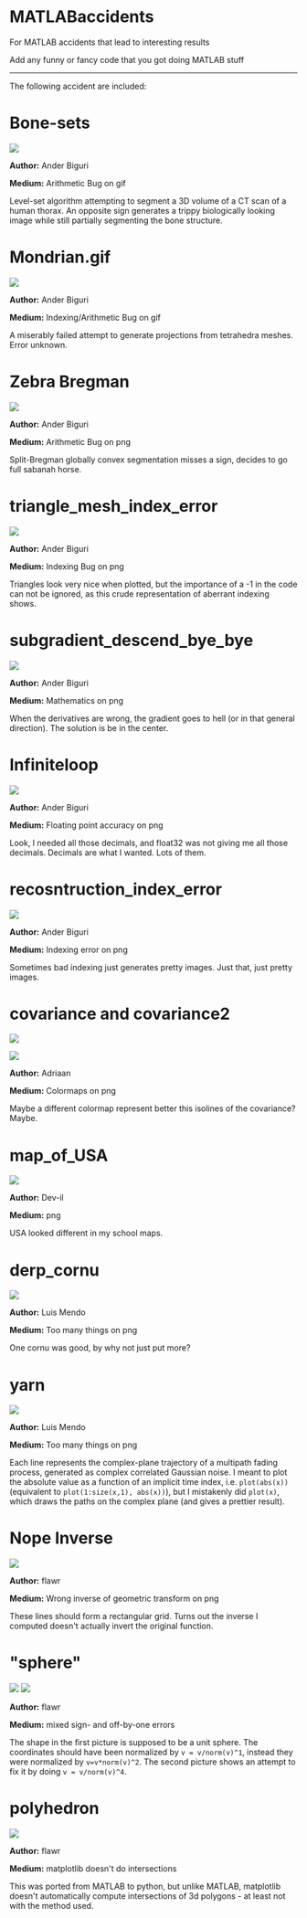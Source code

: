 # MATLABaccidents
For MATLAB accidents that lead to interesting results

Add any funny or fancy code that you got doing MATLAB stuff

---

The following accident are included:

# Bone-sets

![](/Images/bone-sets.gif)

**Author:** Ander Biguri

**Medium:** Arithmetic Bug on gif

Level-set algorithm attempting to segment a 3D volume of a CT scan of a human thorax. 
An opposite sign generates a trippy biologically looking image while still partially segmenting the bone structure.



# Mondrian.gif

![](/Images/mondrian.gif)

**Author:** Ander Biguri

**Medium:** Indexing/Arithmetic Bug on gif

A miserably failed attempt to generate projections from tetrahedra meshes. 
Error unknown. 

# Zebra Bregman

![](/Images/Zebra_bregman.png)

**Author:** Ander Biguri

**Medium:** Arithmetic Bug on png

Split-Bregman globally convex segmentation misses a sign, decides to go full sabanah horse.

# triangle_mesh_index_error

![](/Images/triangle_mesh_index_error.png)

**Author:** Ander Biguri

**Medium:** Indexing Bug on png

Triangles look very nice when plotted, but the importance of a -1 in the code can not be ignored, as this crude representation of aberrant indexing shows. 

# subgradient_descend_bye_bye

![](/Images/subgradient_descend_bye_bye.png)

**Author:** Ander Biguri

**Medium:** Mathematics on png

When the derivatives are wrong, the gradient goes to hell (or in that general direction). The solution is be in the center.

# Infiniteloop

![](/Images/infiniteloop.png)

**Author:** Ander Biguri

**Medium:** Floating point accuracy on png

Look, I needed all those decimals, and float32 was not giving me all those decimals. Decimals are what I wanted. Lots of them.

# recosntruction_index_error

![](/Images/recosntruction_index_error.png)

**Author:** Ander Biguri

**Medium:** Indexing error on png

Sometimes bad indexing just generates pretty images. Just that, just pretty images.

# covariance and covariance2

![](/Images/covariance.png)

![](/Images/covariance2.png)

**Author:** Adriaan

**Medium:** Colormaps on png

Maybe a different colormap represent better this isolines of the covariance? Maybe.

# map_of_USA

![](/Images/map_of_USA.png)

**Author:** Dev-il

**Medium:** png

USA looked different in my school maps.

# derp_cornu

![](/Images/derp_cornu.png)

**Author:** Luis Mendo

**Medium:** Too many things on png

One cornu was good, by why not just put more?

# yarn

![](/Images/Yarn.png)

**Author:** Luis Mendo

**Medium:** Too many things on png

Each line represents the complex-plane trajectory of a multipath fading process, generated as complex correlated Gaussian noise. I meant to plot the absolute value as a function of an implicit time index, i.e. `plot(abs(x))` (equivalent to `plot(1:size(x,1), abs(x))`), but I mistakenly did `plot(x)`, which draws the paths on the complex plane (and gives a prettier result).

# Nope Inverse

![](/Images/nopeInverse.png)

**Author:** flawr

**Medium:**  Wrong inverse of geometric transform on png

These lines should form a rectangular grid. Turns out the inverse I computed doesn't actually invert the original function.


# "sphere"

![](/Images/sphere.png) 
![](/Images/sphere_fixed.png)

**Author:** flawr

**Medium:** mixed sign- and off-by-one errors

The shape in the first picture is supposed to be a unit sphere. The coordinates should have been normalized by `v = v/norm(v)^1`, instead they were normalized by `v=v*norm(v)^2`. The second picture shows an attempt to fix it by doing `v = v/norm(v)^4`.

# polyhedron

![](/Images/polyhedron_no_intersection.png) 

**Author:** flawr

**Medium:** matplotlib doesn't do intersections

This was ported from MATLAB to python, but unlike MATLAB, matplotlib doesn't automatically compute intersections of 3d polygons - at least not with the method used.

